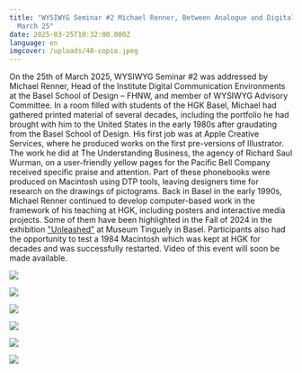 ```yaml
---
title: "WYSIWYG Seminar #2 Michael Renner, Between Analogue and Digital - Basel,
  March 25"
date: 2025-03-25T10:32:00.000Z
language: en
imgcover: /uploads/40-copie.jpeg
---
```

On the 25th of March 2025, WYSIWYG Seminar #2 was addressed by Michael Renner, Head of the Institute Digital Communication Environments at the Basel School of Design – FHNW, and member of WYSIWYG Advisory Committee. In a room filled with students of the HGK Basel, Michael had gathered printed material of several decades, including the portfolio he had brought with him to the United States in the early 1980s after graudating from the Basel School of Design. His first job was at Apple Creative Services, where he produced works on the first pre-versions of Illustrator. The work he did at The Understanding Business, the agency of Richard Saul Wurman, on a user-friendly yellow pages for the Pacific Bell Company received specific praise and attention. Part of these phonebooks were produced on Macintosh using DTP tools, leaving designers time for research on the drawings of pictograms. Back in Basel in the early 1990s, Michael Renner continued to develop computer-based work  in the framework of his teaching at HGK, including posters and interactive media projects. Some of them have been highlighted in the Fall of 2024 in the exhibition ["Unleashed"](https://www.tinguely.ch/en/exhibitions/exhibitions/2024/unleashed.html) at Museum Tinguely in Basel. Participants also had the opportunity to test a 1984 Macintosh which was kept at HGK for decades and was successfully restarted. Video of this event will soon be made available. 

![](/uploads/02-copie.jpeg)

![](/uploads/07-copie.jpeg)

![](/uploads/42-copie.jpeg)

![](/uploads/40-copie.jpeg)

![](/uploads/31-copie.jpeg)

![](/uploads/01-copie.jpeg)

[](https://eur01.safelinks.protection.outlook.com/?url=https%3A%2F%2Ffhnw.zoom.us%2Fj%2F66502074539%3Fpwd%3DTZn7BPziNuniXf8MkK4cAazU0Qnlny.1&data=05%7C02%7Cclemence.imbert%40hesge.ch%7C05a6d41004f044f67e6908dd6af0ba43%7Ca372f724c0b24ea0abfb0eb8c6f84e40%7C0%7C0%7C638784304349964271%7CUnknown%7CTWFpbGZsb3d8eyJFbXB0eU1hcGkiOnRydWUsIlYiOiIwLjAuMDAwMCIsIlAiOiJXaW4zMiIsIkFOIjoiTWFpbCIsIldUIjoyfQ%3D%3D%7C0%7C%7C%7C&sdata=uHZqoNC1y3bGKphYeXidabSIli%2F%2BXGV75nn8s7hb5TM%3D&reserved=0)

[](https://eur01.safelinks.protection.outlook.com/?url=https%3A%2F%2Ffhnw.zoom.us%2Fj%2F66502074539%3Fpwd%3DTZn7BPziNuniXf8MkK4cAazU0Qnlny.1&data=05%7C02%7Cclemence.imbert%40hesge.ch%7C05a6d41004f044f67e6908dd6af0ba43%7Ca372f724c0b24ea0abfb0eb8c6f84e40%7C0%7C0%7C638784304349964271%7CUnknown%7CTWFpbGZsb3d8eyJFbXB0eU1hcGkiOnRydWUsIlYiOiIwLjAuMDAwMCIsIlAiOiJXaW4zMiIsIkFOIjoiTWFpbCIsIldUIjoyfQ%3D%3D%7C0%7C%7C%7C&sdata=uHZqoNC1y3bGKphYeXidabSIli%2F%2BXGV75nn8s7hb5TM%3D&reserved=0)
